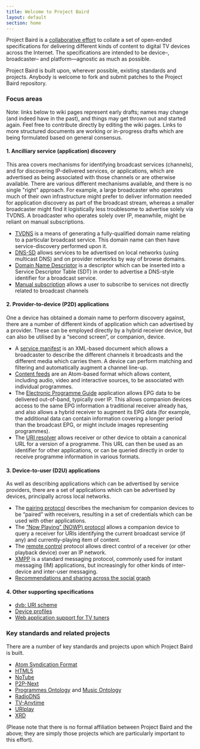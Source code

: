 ```yaml
---
title: Welcome to Project Baird
layout: default
section: home
---
```


Project Baird is a [collaborative effort](/getting-involved/)
to collate a set of open-ended specifications for delivering different kinds
of content to digital TV devices across the Internet. The specifications
are intended to be device–, broadcaster– and platform—agnostic as much
as possible.

Project Baird is built upon, wherever possible, existing standards and
projects. Anybody is welcome to fork and submit patches to the Project
Baird repository.

### Focus areas

Note: links below to wiki pages represent early drafts; names may change (and indeed
have in the past), and things may get thrown out and started again. Feel free to
contribute directly by editing the wiki pages. Links to more structured documents
are working or in-progress drafts which are being formulated based on general
consensus.

#### 1. Ancilliary service (application) discovery

This area covers mechanisms for identifying broadcast services (channels),
and for discovering IP-delivered services, or applications, which are advertised
as being associated with those channels or are otherwise available. There are
various different mechanisms available, and there is no single "right" approach.
For example, a large broadcaster who operates much of their own infrastructure
might prefer to deliver information needed for application discovery as part of
the broadcast stream, whereas a smaller broadcaster might find it logistically
less troublesome to advertise solely via TVDNS. A broadcaster who operates
solely over IP, meanwhile, might be reliant on manual subscriptions.

* [TVDNS](discovery/tvdns/) is a means of generating a fully-qualified domain name relating to a particular broadcast service. This domain name can then have service-discovery performed upon it.
* [DNS-SD](discovery/bonjour/) allows services to be advertised on local networks (using multicast DNS) and on provider networks by way of browse domains.
* [Domain Name Descriptor](discovery/dnd/) is a descriptor which can be inserted into a Service Descriptor Table (SDT) in order to advertise a DNS-style identifier for a broadcast service.
* [Manual subscription](discovery/subscriptions/) allows a user to subscribe to services not directly related to broadcast channels

#### 2. Provider-to-device (P2D) applications

One a device has obtained a domain name to perform discovery against, there
are a number of different kinds of application which can advertised by a
provider. These can be employed directly by a hybrid receiver device, but
can also be utilised by a “second screen”, or companion, device.

* A [service manifest](http://wiki.github.com/nexgenta/Baird/service-manifests) is an XML-based document which allows a broadcaster to describe the different channels it broadcasts and the different media which carries them. A device can perform matching and filtering and automatically augment a channel line-up.
* [Content feeds](http://wiki.github.com/nexgenta/Baird/content-feeds) are an Atom-based format which allows content, including audio, video and interactive sources, to be associated with individual programmes.
* The [Electronic Programme Guide](applications/epg/) application allows EPG data to be delivered out-of-band, typically over IP. This allows companion devices access to the same EPG information a traditional receiver already has, and also allows a hybrid receiver to augment its EPG data (for example, the additional data can contain information covering a longer period than the broadcast EPG, or might include images representing programmes).
* The [URI resolver](http://wiki.github.com/nexgenta/Baird/programmes-ontology-resolver) allows receiver or other device to obtain a canonical URL for a version of a programme. This URL can then be used as an identifier for other applications, or can be queried directly in order to receive programme information in various formats.

#### 3. Device-to-user (D2U) applications

As well as describing applications which can be advertised by service providers, there are a set of applications which can be advertised by devices, principally across local networks.

* The [pairing protocol](http://wiki.github.com/nexgenta/Baird/pairing-protocol) describes the mechanism for companion devices to be “paired” with receivers, resulting in a set of credentials which can be used with other applications.
* The [“Now Playing” (NOWP) protocol](specs/draft-mcroberts-nowp.html) allows a companion device to query a receiver for URIs identifying the current broadcast service (if any) and currently-playing item of content.
* The [remote control](http://wiki.github.com/nexgenta/Baird/ip-remote-control) protocol allows direct control of a receiver (or other playback device) over an IP network.
* [XMPP](http://wiki.github.com/nexgenta/Baird/xmpp) is a standard messaging protocol, commonly used for instant messaging (IM) applications, but increasingly for other kinds of inter-device and inter-user messaging.
* [Recommendations and sharing across the social graph](http://wiki.github.com/nexgenta/Baird/social-graph)

#### 4. Other supporting specifications

* [dvb: URI scheme](specs/draft-mcroberts-uri-dvb.html)
* [Device profiles](http://wiki.github.com/nexgenta/Baird/device-profiles)
* [Web application support for TV tuners](http://wiki.github.com/nexgenta/Baird/javascript-support-for-tuners)

### Key standards and related projects

There are a number of key standards and projects upon which Project Baird is
built.

* [Atom Syndication Format](http://atompub.org/)
* [HTML5](http://dev.w3.org/html5/spec/Overview.html)
* [NoTube](http://notube.org/)
* [P2P-Next](http://www.p2p-next.org/)
* [Programmes Ontology](http://www.bbc.co.uk/ontologies/programmes/) and [Music Ontology](http://musicontology.com/)
* [RadioDNS](http://www.radiodns.org/)
* [TV-Anytime](http://www.tv-anytime.org/)
* [URIplay](http://uriplay.org/)
* [XRD](http://hueniverse.com/xrd/)

(Please note that there is no formal affiliation between Project Baird
and the above; they are simply those projects which are particularly important
to this effort).
